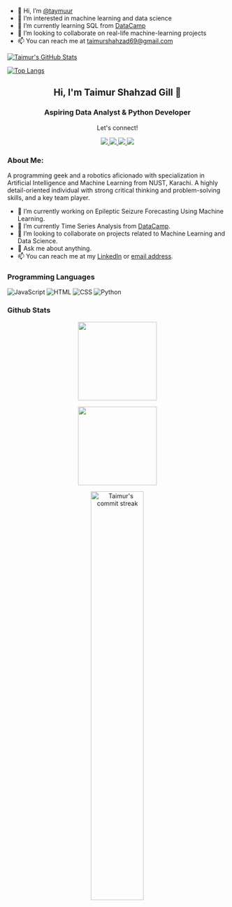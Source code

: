 - 👋 Hi, I’m [@taymuur](linkedin.com/in/taimur-shahzad-gill)
- 👀 I’m interested in machine learning and data science
- 🌱 I’m currently learning SQL from [DataCamp](www.datacamp.com)
- 💞️ I’m looking to collaborate on real-life machine-learning projects
- 📫 You can reach me at [taimurshahzad69@gmail.com](mailto:taimurshahzad69@gmail.com)



[![Taimur's GitHub Stats](https://github-readme-stats.vercel.app/api?username=taymuur&count_private=true&show_icons=true&theme=radical&hide_rank=false)](https://github.com/taymuur/github-readme-stats)

[![Top Langs](https://github-readme-stats.vercel.app/api/top-langs/?username=taymuur&theme=radical)](https://github.com/taymuur/github-readme-stats)

<h2 align="center"> Hi, I'm Taimur Shahzad Gill 👋 </h2>
<h3 align="center"> Aspiring Data Analyst & Python Developer</h3>

<div align="center">
 <p align="center">Let's connect!</p>
 <a href="https://www.facebook.com/taimuurshahzaad/">
    <img src="https://img.shields.io/badge/Facebook-1877F2?style=for-the-badge&logo=facebook&logoColor=white"/>
 </a>
 <a href="https://instagram.com/taimuurshahzad">
    <img src="https://img.shields.io/badge/Instagram-E4405F?style=for-the-badge&logo=instagram&logoColor=white"/>
 </a>
 <a href="https://twitter.com/taimuurshahzad">
    <img src="https://img.shields.io/badge/Twitter-1DA1F2?style=for-the-badge&logo=twitter&logoColor=white" />
 </a>
 
 <a href="https://www.linkedin.com/in/taimur-shahzad-gill">
    <img src="https://img.shields.io/badge/linkedin-%230077B5.svg?&style=for-the-badge&logo=linkedin&logoColor=white" />
</a>

</div>

### About Me:
  
A programming geek and a robotics aficionado with specialization in Artificial Intelligence and Machine Learning from NUST, Karachi. A highly detail-oriented individual with strong critical thinking and problem-solving skills, and a key team player.

- 🔭 I’m currently working on Epileptic Seizure Forecasting Using Machine Learning.
- 🌱 I’m currently Time Series Analysis from [DataCamp](www.datacamp.com).
- 👯 I’m looking to collaborate on projects related to Machine Learning and Data Science.
- 💬 Ask me about anything.
- 📫 You can reach me at my [LinkedIn](https://www.linkedin.com/in/taimur-shahzad-gill) or [email address](mailto:taimuur.shahzad@gmail.com).

### Programming Languages
![JavaScript](https://img.shields.io/badge/-Javascript-000?logo=javascript)
![HTML](https://img.shields.io/badge/-HTML-000?logo=HTML5)
![CSS](https://img.shields.io/badge/-CSS3-000?logo=CSS3)
![Python](https://img.shields.io/badge/python-3670A0?style=for-the-badge&logo=python&logoColor=ffdd54)

### Github Stats

<p align="center">
<a href="https://github.com/taymuur">
  <img height="180em" src="https://github-readme-stats.vercel.app/api?username=taymuur&show_icons=true&theme=react&include_all_commits=true&count_private=true"/> 
 </a>
</p>

<p align='center'>
 <a>
  <img height="180em" src="https://github-readme-stats-eight-theta.vercel.app/api/top-langs/?username=taymuur&layout=compact&langs_count=8&theme=react"/>
</a>
</p>

<p align="center">
<img src="https://github-readme-streak-stats.herokuapp.com/?user=taymuur&theme=react&hide_border=true" alt="Taimur's commit streak" width="49%" /> 
</p>


